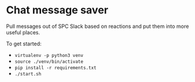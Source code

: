 # Chat message saver

Pull messages out of SPC Slack based on reactions and put them into more useful places.

To get started:
* `virtualenv -p python3 venv`
* `source ./venv/bin/activate`
* `pip install -r requirements.txt`
* `./start.sh`
